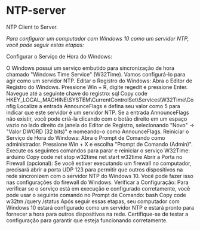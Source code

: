 # NTP-server
NTP Client to Server.

*Para configurar um computador com Windows 10 como um servidor NTP, você pode seguir estas etapas:*

Configurar o Serviço de Hora do Windows:

O Windows possui um serviço embutido para sincronização de hora chamado "Windows Time Service" (W32Time). Vamos configurá-lo para agir como um servidor NTP.
Editar o Registro do Windows:
Abra o Editor de Registro do Windows. Pressione Win + R, digite regedit e pressione Enter.
Navegue até a seguinte chave do registro:
sql
Copy code
HKEY_LOCAL_MACHINE\SYSTEM\CurrentControlSet\Services\W32Time\Config
Localize a entrada AnnounceFlags e defina seu valor como 5 para indicar que este servidor é um servidor NTP.
Se a entrada AnnounceFlags não existir, você pode criá-la clicando com o botão direito em um espaço vazio no lado direito da janela do Editor de Registro, selecionando "Novo" -> "Valor DWORD (32 bits)" e nomeando-o como AnnounceFlags.
Reiniciar o Serviço de Hora do Windows:
Abra o Prompt de Comando como administrador. Pressione Win + X e escolha "Prompt de Comando (Admin)".
Execute os seguintes comandos para parar e reiniciar o serviço W32Time:
arduino
Copy code
net stop w32time
net start w32time
Abrir a Porta no Firewall (opcional):
Se você estiver executando um firewall no computador, precisará abrir a porta UDP 123 para permitir que outros dispositivos na rede sincronizem com o servidor NTP do Windows 10. Você pode fazer isso nas configurações do firewall do Windows.
Verificar a Configuração:
Para verificar se o serviço está em execução e configurado corretamente, você pode usar o seguinte comando no Prompt de Comando:
bash
Copy code
w32tm /query /status
Após seguir essas etapas, seu computador com Windows 10 estará configurado como um servidor NTP e estará pronto para fornecer a hora para outros dispositivos na rede. Certifique-se de testar a configuração para garantir que esteja funcionando corretamente.
